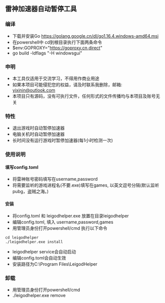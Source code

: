 ## 雷神加速器自动暂停工具

### 编译
- 下载并安装Go https://golang.google.cn/dl/go1.16.4.windows-amd64.msi
- 在powershell中 cd到根目录执行下面两条命令
- $env:GOPROXY="https://goproxy.cn,direct"
- go build -ldflags "-H windowsgui"


### 申明

- 本工具仅适用于交流学习，不得用作商业用途
- 如果本项目可能侵犯您的权益，请及时联系我删除，邮箱: yixinin@outlook.com
- 本项目只有源码，没有可执行文件，任何形式的文件传播均与本项目及账号无关

### 特性

- 退出游戏时自动暂停加速器
- 电脑关机时自动暂停加速器
- 长时间没有运行游戏时暂停加速器(每1小时检测一次)


### 使用说明

#### 填写config.toml
- 将雷神账号密码填写在username,password
- 将需要监听的游戏进程名(不要.exe)填写在games, 以英文逗号分隔(默认监听pubg，盗贼之海。)
#### 安装
- 将config.toml 和 leigodhelper.exe 放置在目录leigodhelper
- 编辑config.toml, 填入 username,password,games
- 用管理员身份打开powershell/cmd 执行以下命令
```
cd leigodhelper
./leigodhelper.exe install
```
- leigodhelper service会自动启动
- 编辑config.toml会自动生效
- 安装路径为C:\Program Files\LeigodHelper

### 卸载
- 用管理员身份打开powershell/cmd
- ./leigodhelper.exe remove